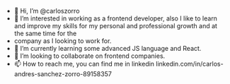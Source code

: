 - 👋 Hi, I’m @carloszorro
- 👀 I’m interested in working as a frontend developer, also I like to learn and improve my skills for my personal and professional growth and at the same time for the
- company as I looking to work for.
- 🌱 I’m currently learning some advanced JS language and React.
- 💞️ I’m looking to collaborate on frontend companies.
- 📫 How to reach me, you can find me in linkedin linkedin.com/in/carlos-andres-sanchez-zorro-89158357

<!---
carloszorro/carloszorro is a ✨ special ✨ repository because its `README.md` (this file) appears on your GitHub profile.
You can click the Preview link to take a look at your changes.
--->
